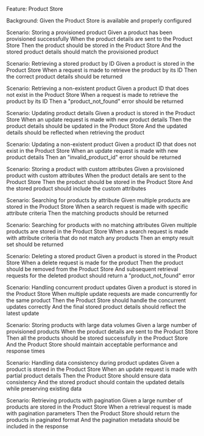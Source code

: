 Feature: Product Store

Background:
Given the Product Store is available and properly configured

Scenario: Storing a provisioned product
Given a product has been provisioned successfully
When the product details are sent to the Product Store
Then the product should be stored in the Product Store
And the stored product details should match the provisioned product

Scenario: Retrieving a stored product by ID
Given a product is stored in the Product Store
When a request is made to retrieve the product by its ID
Then the correct product details should be returned

Scenario: Retrieving a non-existent product
Given a product ID that does not exist in the Product Store
When a request is made to retrieve the product by its ID
Then a "product_not_found" error should be returned

Scenario: Updating product details
Given a product is stored in the Product Store
When an update request is made with new product details
Then the product details should be updated in the Product Store
And the updated details should be reflected when retrieving the product

Scenario: Updating a non-existent product
Given a product ID that does not exist in the Product Store
When an update request is made with new product details
Then an "invalid_product_id" error should be returned

Scenario: Storing a product with custom attributes
Given a provisioned product with custom attributes
When the product details are sent to the Product Store
Then the product should be stored in the Product Store
And the stored product should include the custom attributes

Scenario: Searching for products by attribute
Given multiple products are stored in the Product Store
When a search request is made with specific attribute criteria
Then the matching products should be returned

Scenario: Searching for products with no matching attributes
Given multiple products are stored in the Product Store
When a search request is made with attribute criteria that do not match any products
Then an empty result set should be returned

Scenario: Deleting a stored product
Given a product is stored in the Product Store
When a delete request is made for the product
Then the product should be removed from the Product Store
And subsequent retrieval requests for the deleted product should return a "product_not_found" error

Scenario: Handling concurrent product updates
Given a product is stored in the Product Store
When multiple update requests are made concurrently for the same product
Then the Product Store should handle the concurrent updates correctly
And the final stored product details should reflect the latest update

Scenario: Storing products with large data volumes
Given a large number of provisioned products
When the product details are sent to the Product Store
Then all the products should be stored successfully in the Product Store
And the Product Store should maintain acceptable performance and response times

Scenario: Handling data consistency during product updates
Given a product is stored in the Product Store
When an update request is made with partial product details
Then the Product Store should ensure data consistency
And the stored product should contain the updated details while preserving existing data

Scenario: Retrieving products with pagination
Given a large number of products are stored in the Product Store
When a retrieval request is made with pagination parameters
Then the Product Store should return the products in paginated format
And the pagination metadata should be included in the response